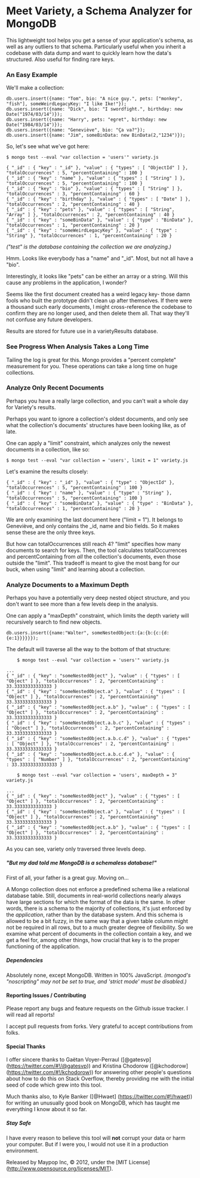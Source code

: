 # Meet Variety, a Schema Analyzer for MongoDB ###
This lightweight tool helps you get a sense of your application's schema, as well as any outliers to that schema. Particularly useful when you inherit a codebase with data dump and want to quickly learn how the data's structured. Also useful for finding rare keys.

### An Easy Example ###

We'll make a collection:

    db.users.insert({name: "Tom", bio: "A nice guy.", pets: ["monkey", "fish"], someWeirdLegacyKey: "I like Ike!"});
    db.users.insert({name: "Dick", bio: "I swordfight.", birthday: new Date("1974/03/14")});
    db.users.insert({name: "Harry", pets: "egret", birthday: new Date("1984/03/14")});
    db.users.insert({name: "Geneviève", bio: "Ça va?"});
    db.users.insert({name: "Jim", someBinData: new BinData(2,"1234")});

So, let's see what we've got here:

    $ mongo test --eval "var collection = 'users'" variety.js
	
    { "_id" : { "key" : "_id" }, "value" : { "types" : [ "ObjectId" ] }, "totalOccurrences" : 5, "percentContaining" : 100 }
    { "_id" : { "key" : "name" }, "value" : { "types" : [ "String" ] }, "totalOccurrences" : 5, "percentContaining" : 100 }
    { "_id" : { "key" : "bio" }, "value" : { "types" : [ "String" ] }, "totalOccurrences" : 3, "percentContaining" : 60 }
    { "_id" : { "key" : "birthday" }, "value" : { "types" : [ "Date" ] }, "totalOccurrences" : 2, "percentContaining" : 40 }
    { "_id" : { "key" : "pets" }, "value" : { "types" : [ "String", "Array" ] }, "totalOccurrences" : 2, "percentContaining" : 40 }
    { "_id" : { "key" : "someBinData" }, "value" : { "type" : "BinData" }, "totalOccurrences" : 1, "percentContaining" : 20 }
    { "_id" : { "key" : "someWeirdLegacyKey" }, "value" : { "type" : "String" }, "totalOccurrences" : 1, "percentContaining" : 20 }

_("test" is the database containing the collection we are analyzing.)_

Hmm. Looks like everybody has a "name" and "_id". Most, but not all have a "bio".

Interestingly, it looks like "pets" can be either an array or a string. Will this cause any problems in the application, I wonder?

Seems like the first document created has a weird legacy key- those damn fools who built the prototype didn't clean up after themselves. If there were a thousand such early documents, I might cross-reference the codebase to confirm they are no longer used, and then delete them all. That way they'll not confuse any future developers.

Results are stored for future use in a varietyResults database.

### See Progress When Analysis Takes a Long Time ###

Tailing the log is great for this. Mongo provides a "percent complete" measurement for you. These operations can take a long time on huge collections.

### Analyze Only Recent Documents ###

Perhaps you have a really large collection, and you can't wait a whole day for Variety's results.

Perhaps you want to ignore a collection's oldest documents, and only see what the collection's documents' structures have been looking like, as of late.

One can apply a "limit" constraint, which analyzes only the newest documents in a collection, like so:

	$ mongo test --eval "var collection = 'users', limit = 1" variety.js
	
Let's examine the results closely:

    { "_id" : { "key" : "_id" }, "value" : { "type" : "ObjectId" }, "totalOccurrences" : 5, "percentContaining" : 100 }
    { "_id" : { "key" : "name" }, "value" : { "type" : "String" }, "totalOccurrences" : 5, "percentContaining" : 100 }
    { "_id" : { "key" : "someBinData" }, "value" : { "type" : "BinData" }, "totalOccurrences" : 1, "percentContaining" : 20 }

We are only examining the last document here ("limit = 1"). It belongs to Geneviève, and only contains the _id, name and bio fields. So it makes sense these are the only three keys.

But how can totalOccurrences still reach 4? "limit" specifies how many documents to search for keys. Then, the tool calculates totalOccurrences and percentContaining from _all_ the collection's documents, even those outside the "limit". This tradeoff is meant to give the most bang for our buck, when using "limit" and learning about a collection.

### Analyze Documents to a Maximum Depth

Perhaps you have a potentially very deep nested object structure, and you don't want to see more than a few levels deep in the analysis.

One can apply a "maxDepth" constraint, which limits the depth variety will recursively search to find new objects.

    db.users.insert({name:"Walter", someNestedObject:{a:{b:{c:{d:{e:1}}}}}});

The default will traverse all the way to the bottom of that structure:

        $ mongo test --eval "var collection = 'users'" variety.js
  
    ...
    { "_id" : { "key" : "someNestedObject" }, "value" : { "types" : [ "Object" ] }, "totalOccurrences" : 2, "percentContaining" : 33.33333333333333 }
    { "_id" : { "key" : "someNestedObject.a" }, "value" : { "types" : [ "Object" ] }, "totalOccurrences" : 2, "percentContaining" : 33.33333333333333 }
    { "_id" : { "key" : "someNestedObject.a.b" }, "value" : { "types" : [ "Object" ] }, "totalOccurrences" : 2, "percentContaining" : 33.33333333333333 }
    { "_id" : { "key" : "someNestedObject.a.b.c" }, "value" : { "types" : [ "Object" ] }, "totalOccurrences" : 2, "percentContaining" : 33.33333333333333 }
    { "_id" : { "key" : "someNestedObject.a.b.c.d" }, "value" : { "types" : [ "Object" ] }, "totalOccurrences" : 2, "percentContaining" : 33.33333333333333 }
    { "_id" : { "key" : "someNestedObject.a.b.c.d.e" }, "value" : { "types" : [ "Number" ] }, "totalOccurrences" : 2, "percentContaining" : 33.33333333333333 }   
 
        $ mongo test --eval "var collection = 'users', maxDepth = 3" variety.js

    ...
    { "_id" : { "key" : "someNestedObject" }, "value" : { "types" : [ "Object" ] }, "totalOccurrences" : 2, "percentContaining" : 33.33333333333333 }
    { "_id" : { "key" : "someNestedObject.a" }, "value" : { "types" : [ "Object" ] }, "totalOccurrences" : 2, "percentContaining" : 33.33333333333333 }
    { "_id" : { "key" : "someNestedObject.a.b" }, "value" : { "types" : [ "Object" ] }, "totalOccurrences" : 2, "percentContaining" : 33.33333333333333 }

As you can see, variety only traversed three levels deep.

##### "But my dad told me MongoDB is a schemaless database!" #####

First of all, your father is a great guy. Moving on...

A Mongo collection does not enforce a predefined schema like a relational database table. Still, documents in real-world collections nearly always have large sections for which the format of the data is the same. In other words, there is a schema to the majority of collections, it's just enforced by the _application_, rather than by the database system. And this schema is allowed to be a bit fuzzy, in the same way that a given table column might not be required in all rows, but to a much greater degree of flexibility. So we examine what percent of documents in the collection contain a key, and we get a feel for, among other things, how crucial that key is to the proper functioning of the application.

##### Dependencies #####

Absolutely none, except MongoDB. Written in 100% JavaScript. _(mongod's "noscripting" may not be set to true, and 'strict mode' must be disabled.)_

#### Reporting Issues / Contributing ####

Please report any bugs and feature requests on the Github issue tracker. I will read all reports!

I accept pull requests from forks. Very grateful to accept contributions from folks.

#### Special Thanks ####

I offer sincere thanks to Gaëtan Voyer-Perraul ([@gatesvp] (https://twitter.com/#!/@gatesvp)) and Kristina Chodorow ([@kchodorow] (https://twitter.com/#!/kchodorow)) for answering other people's questions about how to do this on Stack Overflow, thereby providing me with the initial seed of code which grew into this tool.

Much thanks also, to Kyle Banker ([@Hwaet] (https://twitter.com/#!/hwaet)) for writing an unusually good book on MongoDB, which has taught me everything I know about it so far.

##### Stay Safe #####

I have every reason to believe this tool will **not** corrupt your data or harm your computer. But if I were you, I would not use it in a production environment.


Released by Maypop Inc, © 2012, under the [MIT License] (http://www.opensource.org/licenses/MIT).
